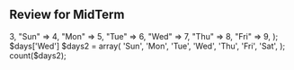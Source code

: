 Review for MidTerm
------------------

<?php
$days = array(
    "Sat" => 3,
    "Sun" => 4,
    "Mon" => 5,
    "Tue" => 6,
    "Wed" => 7,
    "Thu" => 8,
    "Fri" => 9,
);

$days['Wed']


$days2 = array(
    'Sun',
    'Mon',
    'Tue',
    'Wed',
    'Thu',
    'Fri',
    'Sat',
);

count($days2);

